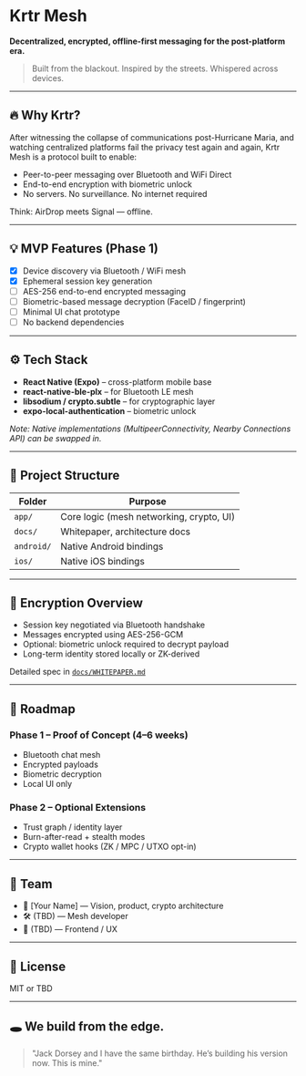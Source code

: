 # Krtr Mesh

**Decentralized, encrypted, offline-first messaging for the post-platform era.**

> Built from the blackout. Inspired by the streets. Whispered across devices.

---

## 🔥 Why Krtr?

After witnessing the collapse of communications post-Hurricane Maria, and watching centralized platforms fail the privacy test again and again, Krtr Mesh is a protocol built to enable:

- Peer-to-peer messaging over Bluetooth and WiFi Direct
- End-to-end encryption with biometric unlock
- No servers. No surveillance. No internet required

Think: AirDrop meets Signal — offline.

---

## 💡 MVP Features (Phase 1)

- [x] Device discovery via Bluetooth / WiFi mesh
- [x] Ephemeral session key generation
- [ ] AES-256 end-to-end encrypted messaging
- [ ] Biometric-based message decryption (FaceID / fingerprint)
- [ ] Minimal UI chat prototype
- [ ] No backend dependencies

---

## ⚙️ Tech Stack

- **React Native (Expo)** – cross-platform mobile base
- **react-native-ble-plx** – for Bluetooth LE mesh
- **libsodium / crypto.subtle** – for cryptographic layer
- **expo-local-authentication** – biometric unlock

_Note: Native implementations (MultipeerConnectivity, Nearby Connections API) can be swapped in._

---

## 🧱 Project Structure

| Folder       | Purpose                                   |
|--------------|-------------------------------------------|
| `app/`       | Core logic (mesh networking, crypto, UI)  |
| `docs/`      | Whitepaper, architecture docs             |
| `android/`   | Native Android bindings                   |
| `ios/`       | Native iOS bindings                       |

---

## 🔐 Encryption Overview

- Session key negotiated via Bluetooth handshake
- Messages encrypted using AES-256-GCM
- Optional: biometric unlock required to decrypt payload
- Long-term identity stored locally or ZK-derived

Detailed spec in [`docs/WHITEPAPER.md`](docs/WHITEPAPER.md)

---

## 📆 Roadmap

### Phase 1 – Proof of Concept (4–6 weeks)
- Bluetooth chat mesh
- Encrypted payloads
- Biometric decryption
- Local UI only

### Phase 2 – Optional Extensions
- Trust graph / identity layer
- Burn-after-read + stealth modes
- Crypto wallet hooks (ZK / MPC / UTXO opt-in)

---

## 👤 Team

- 🧠 [Your Name] — Vision, product, crypto architecture
- 🛠️ (TBD) — Mesh developer
- 🎨 (TBD) — Frontend / UX

---

## 📜 License

MIT or TBD

---

## 🕳️ We build from the edge.

> "Jack Dorsey and I have the same birthday. He’s building his version now. This is mine."